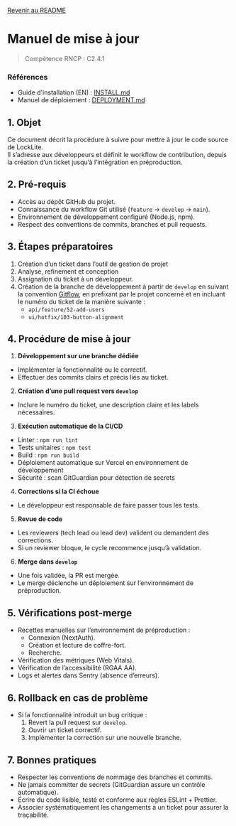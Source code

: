 [Revenir au README](README.md)

# Manuel de mise à jour

> Compétence RNCP : C2.4.1

### Références

- Guide d'installation (EN) : [INSTALL.md](INSTALL.md)
- Manuel de déploiement : [DEPLOYMENT.md](DEPLOYMENT.md)

## 1. Objet

Ce document décrit la procédure à suivre pour mettre à jour le code source de LockLite.  
Il s’adresse aux développeurs et définit le workflow de contribution, depuis la création d’un ticket jusqu’à
l’intégration en préproduction.

## 2. Pré-requis

- Accès au dépôt GitHub du projet.
- Connaissance du workflow Git utilisé (`feature` → `develop` → `main`).
- Environnement de développement configuré (Node.js, npm).
- Respect des conventions de commits, branches et pull requests.

## 3. Étapes préparatoires

1. Création d’un ticket dans l’outil de gestion de projet
2. Analyse, refinement et conception
3. Assignation du ticket à un développeur.
4. Création de la branche de développement à partir de `develop` en suivant la
   convention [Gitflow](https://www.atlassian.com/fr/git/tutorials/comparing-workflows/gitflow-workflow), en prefixant
   par le projet concerné et en incluant le numéro du ticket de la manière suivante :
   - `api/feature/52-add-users`
   - `ui/hotfix/103-button-alignment`

## 4. Procédure de mise à jour

1. **Développement sur une branche dédiée**

- Implémenter la fonctionnalité ou le correctif.
- Effectuer des commits clairs et précis liés au ticket.

2. **Création d’une pull request vers `develop`**

- Inclure le numéro du ticket, une description claire et les labels nécessaires.

3. **Exécution automatique de la CI/CD**

- Linter : `npm run lint`
- Tests unitaires : `npm test`
- Build : `npm run build`
- Déploiement automatique sur Vercel en environnement de développement
- Sécurité : scan GitGuardian pour détection de secrets

4. **Corrections si la CI échoue**

- Le développeur est responsable de faire passer tous les tests.

5. **Revue de code**

- Les reviewers (tech lead ou lead dev) valident ou demandent des corrections.
- Si un reviewer bloque, le cycle recommence jusqu’à validation.

6. **Merge dans `develop`**

- Une fois validée, la PR est mergée.
- Le merge déclenche un déploiement sur l’environnement de préproduction.

## 5. Vérifications post-merge

- Recettes manuelles sur l’environnement de préproduction :
  - Connexion (NextAuth).
  - Création et lecture de coffre-fort.
  - Recherche.
- Vérification des métriques (Web Vitals).
- Vérification de l’accessibilité (RGAA AA).
- Logs et alertes dans Sentry (absence d’erreurs).

## 6. Rollback en cas de problème

- Si la fonctionnalité introduit un bug critique :
  1. Revert la pull request sur `develop`.
  2. Ouvrir un ticket correctif.
  3. Implémenter la correction sur une nouvelle branche.

## 7. Bonnes pratiques

- Respecter les conventions de nommage des branches et commits.
- Ne jamais committer de secrets (GitGuardian assure un contrôle automatique).
- Écrire du code lisible, testé et conforme aux règles ESLint + Prettier.
- Associer systématiquement les changements à un ticket pour assurer la traçabilité.  
